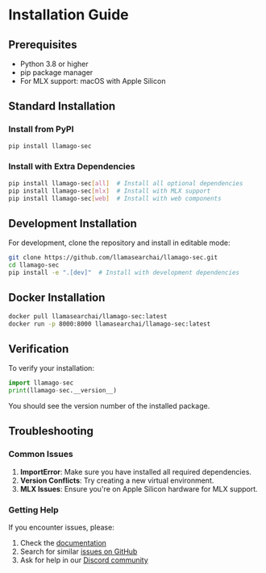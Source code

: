 # Installation Guide

## Prerequisites

- Python 3.8 or higher
- pip package manager
- For MLX support: macOS with Apple Silicon

## Standard Installation

### Install from PyPI

```bash
pip install llamago-sec
```

### Install with Extra Dependencies

```bash
pip install llamago-sec[all]  # Install all optional dependencies
pip install llamago-sec[mlx]  # Install with MLX support
pip install llamago-sec[web]  # Install with web components
```

## Development Installation

For development, clone the repository and install in editable mode:

```bash
git clone https://github.com/llamasearchai/llamago-sec.git
cd llamago-sec
pip install -e ".[dev]"  # Install with development dependencies
```

## Docker Installation

```bash
docker pull llamasearchai/llamago-sec:latest
docker run -p 8000:8000 llamasearchai/llamago-sec:latest
```

## Verification

To verify your installation:

```python
import llamago-sec
print(llamago-sec.__version__)
```

You should see the version number of the installed package.

## Troubleshooting

### Common Issues

1. **ImportError**: Make sure you have installed all required dependencies.
2. **Version Conflicts**: Try creating a new virtual environment.
3. **MLX Issues**: Ensure you're on Apple Silicon hardware for MLX support.

### Getting Help

If you encounter issues, please:

1. Check the [documentation](https://llamasearchai.github.io/llamago-sec/)
2. Search for similar [issues on GitHub](https://github.com/llamasearchai/llamago-sec/issues)
3. Ask for help in our [Discord community](https://discord.gg/llamasearch)
